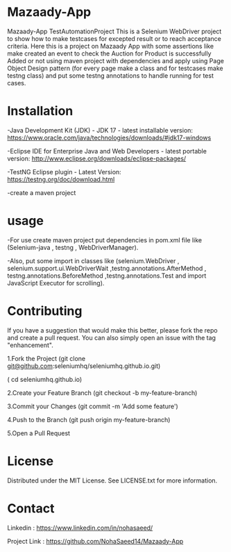# Mazaady-App
Mazaady-App TestAutomationProject
This is a Selenium WebDriver project to show how to make testcases for excepted result or to reach acceptance criteria. Here this is a project on Mazaady App with some assertions like make created an event to check the Auction for Product is successfully Added or not using maven project with dependencies and apply using Page Object Design pattern (for every page make a class and for testcases make testng class) and put some testng annotations to handle running for test cases.

# Installation
-Java Development Kit (JDK) - JDK 17 - latest installable version: https://www.oracle.com/java/technologies/downloads/#jdk17-windows

-Eclipse IDE for Enterprise Java and Web Developers - latest portable version: http://www.eclipse.org/downloads/eclipse-packages/

-TestNG Eclipse plugin - Latest Version: https://testng.org/doc/download.html

-create a maven project

# usage
-For use create maven project put dependencies in pom.xml file like (Selenium-java , testng , WebDriverManager).

-Also, put some import in classes like (selenium.WebDriver , selenium.support.ui.WebDriverWait ,testng.annotations.AfterMethod , testng.annotations.BeforeMethod ,testng.annotations.Test and import JavaScript Executor for scrolling).

# Contributing
If you have a suggestion that would make this better, please fork the repo and create a pull request. You can also simply open an issue with the tag "enhancement".

1.Fork the Project (git clone git@github.com:seleniumhq/seleniumhq.github.io.git)

( cd seleniumhq.github.io)

2.Create your Feature Branch (git checkout -b my-feature-branch)

3.Commit your Changes (git commit -m 'Add some feature')

4.Push to the Branch (git push origin my-feature-branch)

5.Open a Pull Request

# License
Distributed under the MIT License. See LICENSE.txt for more information.

# Contact
Linkedin : https://www.linkedin.com/in/nohasaeed/

Project Link : https://github.com/NohaSaeed14/Mazaady-App
